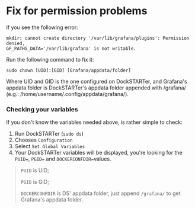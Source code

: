 # Fix for permission problems

If you see the following error:

```
mkdir: cannot create directory '/var/lib/grafana/plugins': Permission denied,
GF_PATHS_DATA='/var/lib/grafana' is not writable.
```

Run the following command to fix it:

`sudo chown [UID]:[GID] [Grafana/appdata/folder]`

Where UID and GID is the one configured on DockSTARTer, and Grafana's appdata folder is DockSTARTer's appdata folder appended with /grafana/ (e.g.: /home/username/.config/appdata/grafana/).

### Checking your variables

If you don't know the variables needed above, is rather simple to check:

1. Run DockSTARTer (`sudo ds`)
1. Chooses `Configuration`
1. Select `Set Global Variables`
1. Your DockSTARTer variables will be displayed, you're looking for the `PUID=`, `PGID=` and `DOCKERCONFDIR=`values.

> `PUID` is UID;
>
> `PGID` is GID;
>
> `DOCKERCONFDIR` is DS' appdata folder, just append `/grafana/` to get Grafana's appdata folder.
